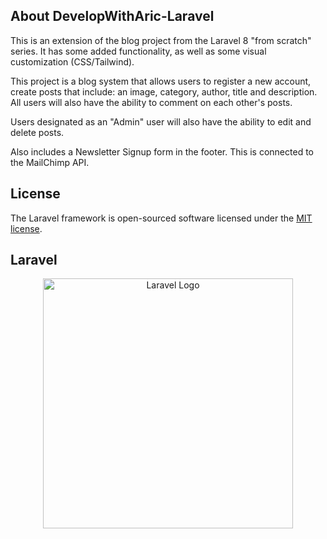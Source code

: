 ## About DevelopWithAric-Laravel

This is an extension of the blog project from the Laravel 8 "from scratch" series. It has some added functionality, as well as some visual customization (CSS/Tailwind). 

This project is a blog system that allows users to register a new account, create posts that include: an image, category, author, title and description. All users will also have the ability to comment on each other's posts. 

Users designated as an "Admin" user will also have the ability to edit and delete posts. 

Also includes a Newsletter Signup form in the footer. This is connected to the MailChimp API.

## License

The Laravel framework is open-sourced software licensed under the [MIT license](https://opensource.org/licenses/MIT).

## Laravel

<p align="center"><a href="https://laravel.com" target="_blank"><img src="https://raw.githubusercontent.com/laravel/art/master/logo-lockup/5%20SVG/2%20CMYK/1%20Full%20Color/laravel-logolockup-cmyk-red.svg" width="400" alt="Laravel Logo"></a></p>
